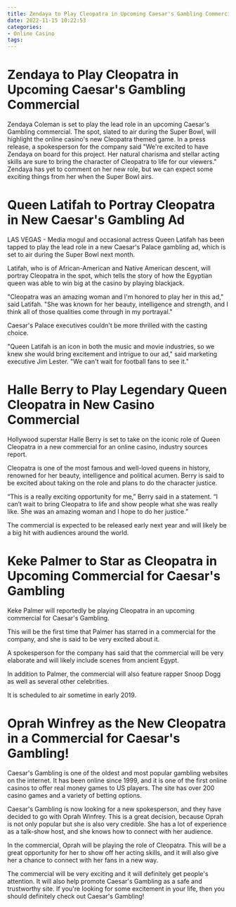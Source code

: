 ```yaml
---
title: Zendaya to Play Cleopatra in Upcoming Caesar's Gambling Commercial
date: 2022-11-15 10:22:53
categories:
- Online Casino
tags:
---
```



#  Zendaya to Play Cleopatra in Upcoming Caesar's Gambling Commercial

Zendaya Coleman is set to play the lead role in an upcoming Caesar's Gambling commercial. The spot, slated to air during the Super Bowl, will highlight the online casino's new Cleopatra themed game.
In a press release, a spokesperson for the company said "We're excited to have Zendaya on board for this project. Her natural charisma and stellar acting skills are sure to bring the character of Cleopatra to life for our viewers."
Zendaya has yet to comment on her new role, but we can expect some exciting things from her when the Super Bowl airs.

#  Queen Latifah to Portray Cleopatra in New Caesar's Gambling Ad

LAS VEGAS - Media mogul and occasional actress Queen Latifah has been tapped to play the lead role in a new Caesar's Palace gambling ad, which is set to air during the Super Bowl next month.

Latifah, who is of African-American and Native American descent, will portray Cleopatra in the spot, which tells the story of how the Egyptian queen was able to win big at the casino by playing blackjack.

"Cleopatra was an amazing woman and I'm honored to play her in this ad," said Latifah. "She was known for her beauty, intelligence and strength, and I think all of those qualities come through in my portrayal."

Caesar's Palace executives couldn't be more thrilled with the casting choice.

"Queen Latifah is an icon in both the music and movie industries, so we knew she would bring excitement and intrigue to our ad," said marketing executive Jim Lester. "We can't wait for football fans to see it."

#  Halle Berry to Play Legendary Queen Cleopatra in New Casino Commercial

Hollywood superstar Halle Berry is set to take on the iconic role of Queen Cleopatra in a new commercial for an online casino, industry sources report.

Cleopatra is one of the most famous and well-loved queens in history, renowned for her beauty, intelligence and political acumen. Berry is said to be excited about taking on the role and plans to do the character justice.

“This is a really exciting opportunity for me,” Berry said in a statement. “I can’t wait to bring Cleopatra to life and show people what she was really like. She was an amazing woman and I hope to do her justice.”

The commercial is expected to be released early next year and will likely be a big hit with audiences around the world.

#  Keke Palmer to Star as Cleopatra in Upcoming Commercial for Caesar's Gambling

Keke Palmer will reportedly be playing Cleopatra in an upcoming commercial for Caesar's Gambling.

This will be the first time that Palmer has starred in a commercial for the company, and she is said to be very excited about it.

A spokesperson for the company has said that the commercial will be very elaborate and will likely include scenes from ancient Egypt.

In addition to Palmer, the commercial will also feature rapper Snoop Dogg as well as several other celebrities.

It is scheduled to air sometime in early 2019.

#  Oprah Winfrey as the New Cleopatra in a Commercial for Caesar's Gambling!

Caesar's Gambling is one of the oldest and most popular gambling websites on the internet. It has been online since 1999, and it is one of the first online casinos to offer real money games to US players. The site has over 200 casino games and a variety of betting options.

Caesar's Gambling is now looking for a new spokesperson, and they have decided to go with Oprah Winfrey. This is a great decision, because Oprah is not only popular but she is also very credible. She has a lot of experience as a talk-show host, and she knows how to connect with her audience.

In the commercial, Oprah will be playing the role of Cleopatra. This will be a great opportunity for her to show off her acting skills, and it will also give her a chance to connect with her fans in a new way.

The commercial will be very exciting and it will definitely get people's attention. It will also help promote Caesar's Gambling as a safe and trustworthy site. If you're looking for some excitement in your life, then you should definitely check out Caesar's Gambling!
